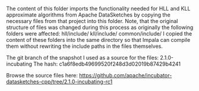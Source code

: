 The content of this folder imports the functionality needed for HLL and KLL
approximate algorithms from Apache DataSketches by copying the necessary files
from that project into this folder. Note, that the original structure of files was
changed during this process as originally the following folders were affected:
  hll/include/
  kll/include/
  common/include/
I copied the content of these folders into the same directory so that Impala
can compile them without rewriting the include paths in the files themselves.

The git branch of the snapshot I used as a source for the files: 2.1.0-incubating
The hash: c1a6f8edb49699520f248d3d02019b87429b4241

Browse the source files here:
https://github.com/apache/incubator-datasketches-cpp/tree/2.1.0-incubating-rc1
